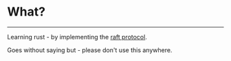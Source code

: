 # What?

---

Learning rust - by implementing the [raft protocol](https://raft.github.io/raft.pdf).

Goes without saying but - please don't use this anywhere.
